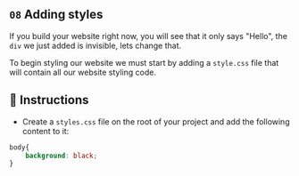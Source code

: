 ## `08` Adding styles

If you build your website right now, you will see that it only says "Hello", the `div` we just added is invisible, lets change that.

To begin styling our website we must start by adding a `style.css` file that will contain all our website styling code.

## 📝 Instructions

- Create a `styles.css` file on the root of your project and add the following content to it:

```css
body{
    background: black;
}
```